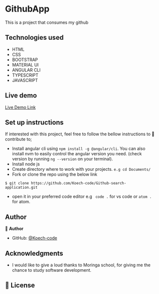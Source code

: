 # GithubApp

This is a project that consumes my github

## Technologies used

- HTML
- CSS 
- BOOTSTRAP
- MATERIAL UI
- ANGULAR CLI
- TYPESCRIPT
- JAVASCRIPT

## Live demo

[Live Demo Link]( https://Koech-code.github.io/Github-search-application/)

## Set up instructions

If interested with this project, feel free to follow the bellow instructions to 🤝 contribute to;
- Install angular cli using `npm install -g @angular/cli`.
  You can also install nvm to easily control the angular version you need.
  (check version by running `ng --version` on your terminal).
- Install node js 
- Create directory where to work with your projects. 
  `e.g cd Documents/`
- Fork or clone the repo using the below link

```
$ git clone https://github.com/Koech-code/Github-search-application.git

```
- open it in your preferred code editor e.g ` code .` for vs code or `atom .` for atom.


## Author

👤 **Author**

- GitHub: [@Koech-code](https://github.com/Koech-code)


## Acknowledgments

- I would like to give a loud thanks to Moringa school, for giving me the chance to study software development.

## 📝 License

